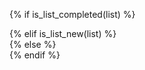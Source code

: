 {% if is_list_completed(list) %}
  <section id="todos" class="complete">
{% elif is_list_new(list) %}
  <section id="todos" class="new">
{% else %}
  <section id="todos">
{% endif %}